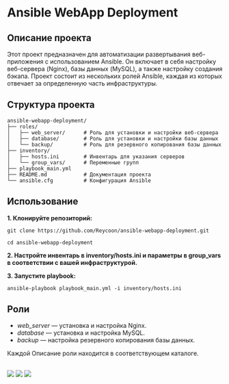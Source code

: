 # Ansible WebApp Deployment 

## Описание проекта

Этот проект предназначен для автоматизации развертывания веб-приложения с использованием Ansible. Он включает в себя настройку веб-сервера (Nginx), базы данных (MySQL), а также настройку создания бэкапа. Проект состоит из нескольких ролей Ansible, каждая из которых отвечает за определенную часть инфраструктуры.


## Структура проекта
```
ansible-webapp-deployment/
├── roles/
│   ├── web_server/      # Роль для установки и настройки веб-сервера
│   ├── database/        # Роль для установки и настройки базы данных
│   └── backup/          # Роль для резервного копирования базы данных
├── inventory/
│   ├── hosts.ini        # Инвентарь для указания серверов
│   └── group_vars/      # Переменные групп
├── playbook_main.yml
├── README.md            # Документация проекта
└── ansible.cfg          # Конфигурация Ansible
```

## Использование

**1. Клонируйте репозиторий:**

```
git clone https://github.com/Reycoon/ansible-webapp-deployment.git

cd ansible-webapp-deployment
```

**2. Настройте инвентарь в inventory/hosts.ini и параметры в group_vars в соответствии с вашей инфраструктурой.**

**3. Запустите playbook:**

```
ansible-playbook playbook_main.yml -i inventory/hosts.ini
```

## Роли

* *web_server* — установка и настройка Nginx.
* *database* — установка и настройка MySQL.
* *backup* — настройка резервного копирования базы данных.

Каждой Описание роли находится в соответствующем каталоге. 


<p>
</br>
  <img src="https://img.shields.io/badge/ansible-%231A1918.svg?style=for-the-badge&logo=ansible&logoColor=white">
  <img src="https://img.shields.io/badge/nginx-%23009639.svg?style=for-the-badge&logo=nginx&logoColor=white">
  <img src="https://img.shields.io/badge/mysql-4479A1.svg?style=for-the-badge&logo=mysql&logoColor=white">
</p>
